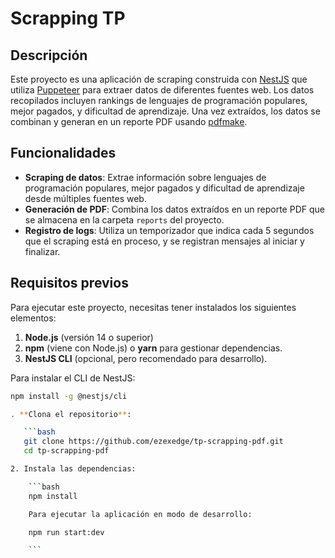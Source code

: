 # Scrapping TP

## Descripción

Este proyecto es una aplicación de scraping construida con [NestJS](https://nestjs.com/) que utiliza [Puppeteer](https://pptr.dev/) para extraer datos de diferentes fuentes web. Los datos recopilados incluyen rankings de lenguajes de programación populares, mejor pagados, y dificultad de aprendizaje. Una vez extraídos, los datos se combinan y generan en un reporte PDF usando [pdfmake](http://pdfmake.org/).

## Funcionalidades

- **Scraping de datos**: Extrae información sobre lenguajes de programación populares, mejor pagados y dificultad de aprendizaje desde múltiples fuentes web.
- **Generación de PDF**: Combina los datos extraídos en un reporte PDF que se almacena en la carpeta `reports` del proyecto.
- **Registro de logs**: Utiliza un temporizador que indica cada 5 segundos que el scraping está en proceso, y se registran mensajes al iniciar y finalizar.

## Requisitos previos

Para ejecutar este proyecto, necesitas tener instalados los siguientes elementos:

1. **Node.js** (versión 14 o superior)
2. **npm** (viene con Node.js) o **yarn** para gestionar dependencias.
3. **NestJS CLI** (opcional, pero recomendado para desarrollo).

Para instalar el CLI de NestJS:

```bash
npm install -g @nestjs/cli

. **Clona el repositorio**:

   ```bash
   git clone https://github.com/ezexedge/tp-scrapping-pdf.git
   cd tp-scrapping-pdf

2. Instala las dependencias:

    ```bash
    npm install

    Para ejecutar la aplicación en modo de desarrollo:

    npm run start:dev

    ```

